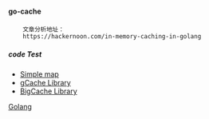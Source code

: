 #### go-cache

```
    文章分析地址：
    https://hackernoon.com/in-memory-caching-in-golang
```

##### code Test

- [Simple map](https://github.com/forPelevin/go-cache/blob/main/local_test.go)
- [gCache Library](https://github.com/forPelevin/go-cache/blob/main/gcache_test.go)
- [BigCache Library](https://github.com/forPelevin/go-cache/blob/main/bigcache_test.go)

[Golang](../../readme.md)
